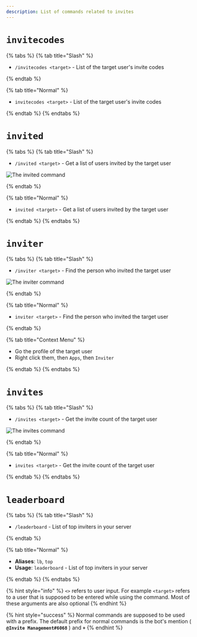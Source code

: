 ```yaml
---
description: List of commands related to invites
---
```


# `invitecodes`

{% tabs %}
{% tab title="Slash" %}

* `/invitecodes <target>` - List of the target user's invite codes

{% endtab %}

{% tab title="Normal" %}

* `invitecodes <target>` - List of the target user's invite codes

{% endtab %}
{% endtabs %}

# `invited`

{% tabs %}
{% tab title="Slash" %}

* `/invited <target>` - Get a list of users invited by the target user

![The invited command](https://i.imgur.com/1BEYcru.png)

{% endtab %}

{% tab title="Normal" %}

* `invited <target>` - Get a list of users invited by the target user

{% endtab %}
{% endtabs %}

# `inviter`

{% tabs %}
{% tab title="Slash" %}

* `/inviter <target>` - Find the person who invited the target user

![The inviter command](https://i.imgur.com/ZC6Cv1R.png)

{% endtab %}

{% tab title="Normal" %}

* `inviter <target>` - Find the person who invited the target user

{% endtab %}

{% tab title="Context Menu" %}

* Go the profile of the target user
* Right click them, then `Apps`, then `Inviter`

{% endtab %}
{% endtabs %}

# `invites`

{% tabs %}
{% tab title="Slash" %}

* `/invites <target>` - Get the invite count of the target user 

![The invites command](https://i.imgur.com/5UQ1KXM.png)

{% endtab %}

{% tab title="Normal" %}

* `invites <target>` - Get the invite count of the target user 

{% endtab %}
{% endtabs %}

# `leaderboard`

{% tabs %}
{% tab title="Slash" %}

* `/leaderboard` - List of top inviters in your server

{% endtab %}

{% tab title="Normal" %}

* **Aliases**: `lb`, `top`
* **Usage**: `leaderboard` - List of top inviters in your server

{% endtab %}
{% endtabs %}

{% hint style="info" %}
`<>` refers to user input. For example `<target>` refers to a user that is supposed to be entered while using the command. Most of these arguments are also optional
{% endhint %}

{% hint style="success" %}
Normal commands are supposed to be used with a prefix. The default prefix for normal commands is the bot's mention ( **`@Invite Management#6068`** ) and **`+`**
{% endhint %}